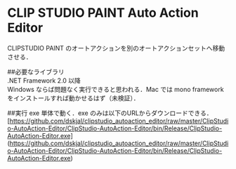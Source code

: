 # CLIP STUDIO PAINT Auto Action Editor
CLIPSTUDIO PAINT のオートアクションを別のオートアクションセットへ移動させる．

##必要なライブラリ  
.NET Framework 2.0 以降  
Windows ならば問題なく実行できると思われる．Mac では mono framework をインストールすれば動かせるはず（未検証）．

##実行
exe 単体で動く．exe のみは以下のURLからダウンロードできる．
[https://github.com/dskjal/clipstudio_autoaction_editor/raw/master/ClipStudio-AutoAction-Editor/ClipStudio-AutoAction-Editor/bin/Release/ClipStudio-AutoAction-Editor.exe]
(https://github.com/dskjal/clipstudio_autoaction_editor/raw/master/ClipStudio-AutoAction-Editor/ClipStudio-AutoAction-Editor/bin/Release/ClipStudio-AutoAction-Editor.exe)
